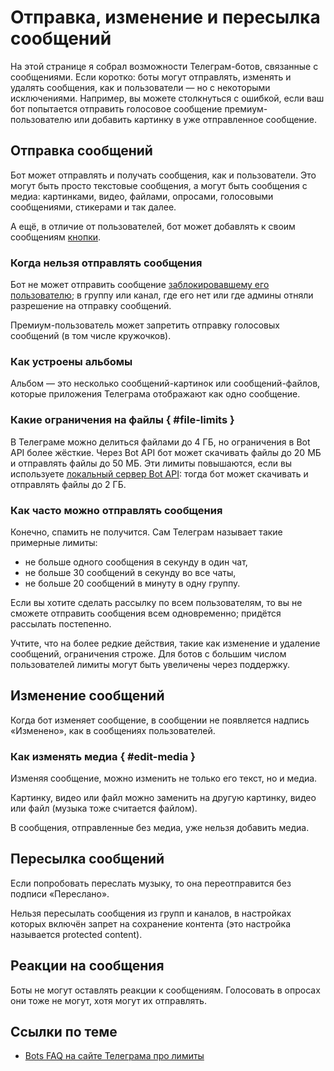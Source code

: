 # Отправка, изменение и пересылка сообщений

На этой странице я собрал возможности Телеграм-ботов, связанные с сообщениями.
Если коротко: боты могут отправлять, изменять и удалять сообщения, как и пользователи — 
но с некоторыми исключениями. Например, вы можете столкнуться с ошибкой, если ваш бот попытается отправить
голосовое сообщение премиум-пользователю или добавить картинку в уже отправленное сообщение.

## Отправка сообщений

Бот может отправлять и получать сообщения, как и пользователи. Это могут быть просто текстовые сообщения, а могут быть
сообщения с медиа: картинками, видео, файлами, опросами, голосовыми сообщениями, стикерами и так далее.

А ещё, в отличие от пользователей, бот может добавлять к своим сообщениям [кнопки](../messages/buttons).

### Когда нельзя отправлять сообщения

Бот не может отправить сообщение [заблокировавшему его пользователю](../chats/pm#block);
в группу или канал, где его нет или где админы отняли разрешение на отправку сообщений.

Премиум-пользователь может запретить отправку голосовых сообщений (в том числе кружочков).

### Как устроены альбомы

Альбом — это несколько сообщений-картинок или сообщений-файлов, которые приложения Телеграма отображают как одно сообщение.

### Какие ограничения на файлы { #file-limits }

В Телеграме можно делиться файлами до 4 ГБ, но ограничения в Bot API более жёсткие. Через Bot API бот может скачивать
файлы до 20 МБ и отправлять файлы до 50 МБ. Эти лимиты повышаются, если вы используете
[локальный сервер Bot API](../dev/api#api-difference): тогда бот может скачивать и отправлять файлы до 2 ГБ.

### Как часто можно отправлять сообщения

Конечно, спамить не получится. Сам Телеграм называет такие примерные лимиты:

- не больше одного сообщения в секунду в один чат,
- не больше 30 сообщений в секунду во все чаты,
- не больше 20 сообщений в минуту в одну группу.

Если вы хотите сделать рассылку по всем пользователям, то вы не сможете отправить сообщения всем одновременно;
придётся рассылать постепенно.

Учтите, что на более редкие действия, такие как изменение и удаление сообщений, ограничения строже.
Для ботов с большим числом пользователей лимиты могут быть увеличены через поддержку.

## Изменение сообщений

Когда бот изменяет сообщение, в сообщении не появляется надпись «Изменено», как в сообщениях пользователей.

### Как изменять медиа { #edit-media }

Изменяя сообщение, можно изменить не только его текст, но и медиа.

Картинку, видео или файл можно заменить на другую картинку, видео или файл (музыка тоже считается файлом).

В сообщения, отправленные без медиа, уже нельзя добавить медиа.

## Пересылка сообщений

Если попробовать переслать музыку, то она переотправится без подписи «Переслано».

Нельзя пересылать сообщения из групп и каналов, в настройках которых включён запрет на сохранение контента
(это настройка называется protected content).

## Реакции на сообщения

Боты не могут оставлять реакции к сообщениям. Голосовать в опросах они тоже не могут, хотя могут их отправлять.

## Ссылки по теме

- [Bots FAQ на сайте Телеграма про лимиты](https://core.telegram.org/bots/faq#my-bot-is-hitting-limits-how-do-i-avoid-this)
